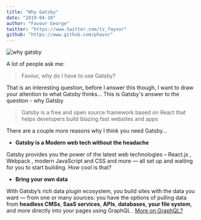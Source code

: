 ```yaml
---
title: "Why Gatsby"
date: "2019-04-18"
author: "Favour George"
twitter: "https://www.twitter.com/tz_fayvor"
github: "https://www.github.com/phavor"
---
```


![why gatsby](./assets/maxime-lebrun-1520687-unsplash.jpg)

A lot of people ask me:

> Favour, why do I have to use Gatsby?

That is an interesting question, before I answer this though, I want to draw your attention to what Gatsby thinks... This is Gatsby's answer to the question - why Gatsby

> Gatsby is a free and open source framework based on React that helps developers build blazing fast websites and apps

There are a couple more reasons why I think you need Gatsby...

- **Gatsby is a Modern web tech without the headache**

Gatsby provides you the power of the latest web technologies – React.js , Webpack , modern JavaScript and CSS and more — all set up and waiting for you to start building. How cool is that?

- **Bring your own data**

With Gatsby’s rich data plugin ecosystem, you build sites with the data you want — from one or many sources: you have the options of pulling data from **headless CMSs**, **SaaS services**, **APIs**, **databases**, **your file system**, and more directly into your pages using GraphQL . [More on GraphQL?](go/somewhere)
